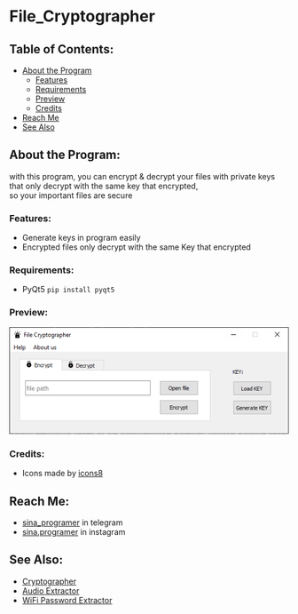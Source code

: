 # File_Cryptographer

## **Table of Contents:**
- [About the Program](#about-the-program)
  - [Features](#features)
  - [Requirements](#requirements)
  - [Preview](#preview)
  - [Credits](#credits)
- [Reach Me](#reach-me)
- [See Also](#see-also)

## **About the Program:**
with this program, you can encrypt & decrypt your files with private keys that only decrypt with the same key that encrypted,<br> 
so your important files are secure  

### **Features:**
- Generate keys in program easily
- Encrypted files only decrypt with the same Key that encrypted

### Requirements:
- PyQt5 `pip install pyqt5`

### **Preview:** 
![preview](/Files/preview.png)

### **Credits:**
- Icons made by [icons8](https://icons8.com/)

## **Reach Me:**
- [sina_programer](https://t.me/sina_programer) in telegram
- [sina.programer](https://www.instagram.com/sina.programer) in instagram

## **See Also:**
- [Cryptographer](https://github.com/sina-programer/Cryptographer)
- [Audio Extractor](https://github.com/sina-programer/Audio_Extractor)
- [WiFi Password Extractor](https://github.com/sina-programer/WiFi_Password_Extractor)
